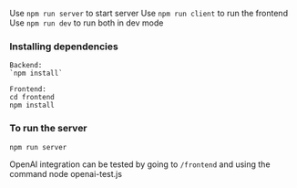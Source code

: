 Use `npm run server` to start server
Use `npm run client` to run the frontend
Use `npm run dev` to run both in dev mode

### Installing dependencies

```
Backend:
`npm install`

Frontend:
cd frontend
npm install
```

### To run the server

`npm run server`

OpenAI integration can be tested by going to `/frontend` and using the command node openai-test.js

